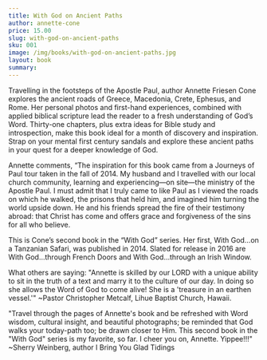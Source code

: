 ```yaml
---
title: With God on Ancient Paths
author: annette-cone
price: 15.00
slug: with-god-on-ancient-paths
sku: 001
image: /img/books/with-god-on-ancient-paths.jpg
layout: book
summary:
---
```


Travelling in the footsteps of the Apostle Paul, author Annette Friesen Cone explores the ancient roads of Greece, Macedonia, Crete, Ephesus, and Rome. Her personal photos and first-hand experiences, combined with applied biblical scripture lead the reader to a fresh understanding of God’s Word. Thirty-one chapters, plus extra ideas for Bible study and introspection, make this book ideal for a month of discovery and inspiration.  Strap on your mental first century sandals and explore these ancient paths in your quest for a deeper knowledge of God.

Annette comments, “The inspiration for this book came from a Journeys of Paul tour taken in the fall of 2014. My husband and I travelled with our local church community, learning and experiencing—on site—the ministry of the Apostle Paul. I must admit that I truly came to like Paul as I viewed the roads on which he walked, the prisons that held him, and imagined him turning the world upside down. He and his friends spread the fire of their testimony abroad: that Christ has come and offers grace and forgiveness of the sins for all who believe.

This is Cone’s second book in the “With God” series. Her first, With God…on a Tanzanian Safari, was published in 2014. Slated for release in 2016 are With God…through French Doors and With God…through an Irish Window.

What others are saying:
"Annette is skilled by our LORD with a unique ability to sit in the truth of a text and marry it to the culture of our day. In doing so she allows the Word of God to come alive!  She is a 'treasure in an earthen vessel.'"
~Pastor Christopher Metcalf, Lihue Baptist Church, Hawaii.

"Travel through the pages of Annette's book and be refreshed with Word wisdom, cultural insight, and beautiful photographs; be reminded that God walks your today-path too; be drawn closer to Him. This second book in the "With God" series is my favorite, so far. I cheer you on, Annette. Yippee!!!"
~Sherry Weinberg, author I Bring You Glad Tidings
